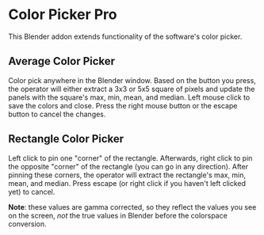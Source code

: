 # Color Picker Pro
This Blender addon extends functionality of the software's color picker.

## Average Color Picker
Color pick anywhere in the Blender window.  Based on the button you press, the operator will either extract a 3x3 or 5x5 square of pixels and update the panels with the square's max, min, mean, and median.  Left mouse click to save the colors and close.  Press the right mouse button or the escape button to cancel the changes.

## Rectangle Color Picker
Left click to pin one "corner" of the rectangle.  Afterwards, right click to pin the opposite "corner" of the rectangle (you can go in any direction).  After pinning these corners, the operator will extract the rectangle's max, min, mean, and median.  Press escape (or right click if you haven't left clicked yet) to cancel.

**Note**: these values are gamma corrected, so they reflect the values you see on the screen, *not* the true values in Blender before the colorspace conversion.
